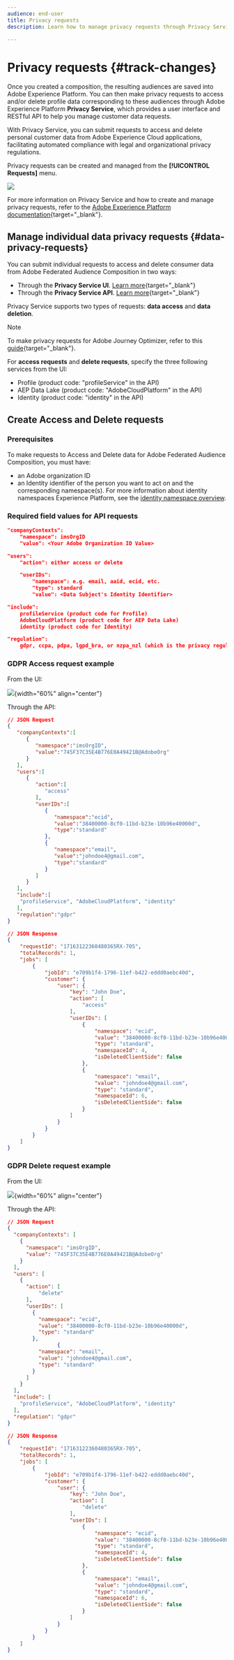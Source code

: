 ```yaml
---
audience: end-user
title: Privacy requests
description: Learn how to manage privacy requests through Privacy Service

---
```

# Privacy requests {#track-changes}

<!--TO UPDATE WITH ANSWERS FROM DOCAC-12036-->

Once you created a composition, the resulting audiences are saved into Adobe Experience Platform. You can then make privacy requests to access and/or delete profile data corresponding to these audiences through Adobe Experience Platform **Privacy Service**, which provides a user interface and RESTful API to help you manage customer data requests.

With Privacy Service, you can submit requests to access and delete personal customer data from Adobe Experience Cloud applications, facilitating automated compliance with legal and organizational privacy regulations.

Privacy requests can be created and managed from the **[!UICONTROL Requests]** menu.

![](assets/requests.png)<!--replace with screenshot specific to FAC if any)-->

For more information on Privacy Service and how to create and manage privacy requests, refer to the [Adobe Experience Platform documentation](https://experienceleague.adobe.com/docs/experience-platform/privacy/home.html){target="_blank"}.

<!--* [Managing privacy jobs in the Privacy Service UI](https://experienceleague.adobe.com/docs/experience-platform/privacy/ui/user-guide.html){target="_blank"}
* [Privacy Service API Guide](https://experienceleague.adobe.com/en/docs/experience-platform/privacy/api/overview){target="_blank"}-->

## Manage individual data privacy requests {#data-privacy-requests}

You can submit individual requests to access and delete consumer data from Adobe Federated Audience Composition in two ways:

* Through the **Privacy Service UI**. [Learn more](https://experienceleague.adobe.com/docs/experience-platform/privacy/ui/user-guide.html){target="_blank"}
* Through the **Privacy Service API**. [Learn more](https://experienceleague.adobe.com/en/docs/experience-platform/privacy/api/overview){target="_blank"}
<!--More information [here](https://developer.adobe.com/experience-platform-apis/references/privacy-service/#_blank) and API information [here](https://developer.adobe.com/experience-platform-apis/#_blank).-->

Privacy Service supports two types of requests: **data access** and **data deletion**.

>[!NOTE]
>
>To make privacy requests for Adobe Journey Optimizer, refer to this [guide](https://experienceleague.adobe.com/en/docs/journey-optimizer/using/privacy/requests){target="_blank"}.

<!--If you also plan to make privacy requests for the Platform data lake, refer to this [guide](https://experienceleague.adobe.com/en/docs/experience-platform/catalog/privacy){target="_blank"} in addition to this tutorial. For Real time customer profile, please refer to this [guide](https://experienceleague.adobe.com/en/docs/experience-platform/profile/privacy){target="_blank"} and for Identity service, please refer to this [guide](https://experienceleague.adobe.com/en/docs/experience-platform/identity/privacy){target="_blank"}. For delete and access requests you need to call these individual systems to make sure the requests are handled by each of them. Making a privacy request to Adobe Journey Optimizer will not remove data from all these systems.-->

For **access requests** and **delete requests**, specify the three following services from the UI:

* Profile (product code: "profileService" in the API)
* AEP Data Lake (product code: "AdobeCloudPlatform" in the API)
* Identity (product code: "identity" in the API)

## Create Access and Delete requests

### Prerequisites

To make requests to Access and Delete data for Adobe Federated Audience Composition, you must have:

* an Adobe organization ID
* an Identity identifier of the person you want to act on and the corresponding namespace(s). For more information about identity namespaces Experience Platform, see the [identity namespace overview](https://experienceleague.adobe.com/en/docs/experience-platform/identity/features/namespaces).

### Required field values for API requests

```json
"companyContexts":
    "namespace": imsOrgID
    "value": <Your Adobe Organization ID Value>

"users":
    "action": either access or delete

    "userIDs":
        "namespace": e.g. email, aaid, ecid, etc.
        "type": standard
        "value": <Data Subject's Identity Identifier>

"include":
    profileService (product code for Profile)
    AdobeCloudPlatform (product code for AEP Data Lake)
    identity (product code for Identity)

"regulation":
    gdpr, ccpa, pdpa, lgpd_bra, or nzpa_nzl (which is the privacy regulation that applies to the request)
```


### GDPR Access request example

From the UI:

![](assets/accessrequest.png){width="60%" align="center"}
<!--replace with screenshot specific to FAC if any)-->

Through the API:

```json
// JSON Request
{
   "companyContexts":[
      {
         "namespace":"imsOrgID",
         "value":"745F37C35E4B776E0A49421B@AdobeOrg"
      }
   ],
   "users":[
      {
         "action":[
            "access"
         ],
         "userIDs":[
            {
               "namespace":"ecid",
               "value":"38400000-8cf0-11bd-b23e-10b96e40000d",
               "type":"standard"
            },
            {
               "namespace":"email",
               "value":"johndoe4@gmail.com",
               "type":"standard"
            }
         ]
      }
   ],
   "include":[
    "profileService", "AdobeCloudPlatform", "identity"
   ],
   "regulation":"gdpr"
}
```

```json
// JSON Response
{
    "requestId": "17163122360480365RX-705",
    "totalRecords": 1,
    "jobs": [
        {
            "jobId": "e709b1f4-1796-11ef-b422-eddd0aebc40d",
            "customer": {
                "user": {
                    "key": "John Doe",
                    "action": [
                        "access"
                    ],
                    "userIDs": [
                        {
                            "namespace": "ecid",
                            "value": "38400000-8cf0-11bd-b23e-10b96e40000d",
                            "type": "standard",
                            "namespaceId": 4,
                            "isDeletedClientSide": false
                        },
                        {
                            "namespace": "email",
                            "value": "johndoe4@gmail.com",
                            "type": "standard",
                            "namespaceId": 6,
                            "isDeletedClientSide": false
                        }
                    ]
                }
            }
        }
    ]
}
```

### GDPR Delete request example

From the UI:

![](assets/deleterequest.png){width="60%" align="center"}
<!--replace with screenshot specific to FAC if any)-->

Through the API:

```json
// JSON Request
{
  "companyContexts": [
    {
      "namespace": "imsOrgID",
      "value": "745F37C35E4B776E0A49421B@AdobeOrg"
    }
  ],
  "users": [
    {
      "action": [
          "delete"
      ],
      "userIDs": [
        {
          "namespace": "ecid",
          "value": "38400000-8cf0-11bd-b23e-10b96e40000d",
          "type": "standard"
        },
                {
          "namespace": "email",
          "value": "johndoe4@gmail.com",
          "type": "standard"
        }
      ]
    }
  ],
  "include": [
    "profileService", "AdobeCloudPlatform", "identity"
  ],
  "regulation": "gdpr"
}
```

```json
// JSON Response
{
    "requestId": "17163122360480365RX-705",
    "totalRecords": 1,
    "jobs": [
        {
            "jobId": "e709b1f4-1796-11ef-b422-eddd0aebc40d",
            "customer": {
                "user": {
                    "key": "John Doe",
                    "action": [
                        "delete"
                    ],
                    "userIDs": [
                        {
                            "namespace": "ecid",
                            "value": "38400000-8cf0-11bd-b23e-10b96e40000d",
                            "type": "standard",
                            "namespaceId": 4,
                            "isDeletedClientSide": false
                        },
                        {
                            "namespace": "email",
                            "value": "johndoe4@gmail.com",
                            "type": "standard",
                            "namespaceId": 6,
                            "isDeletedClientSide": false
                        }
                    ]
                }
            }
        }
    ]
}
```
